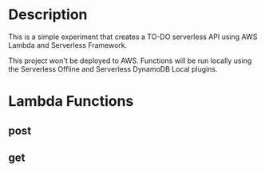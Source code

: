 # Description

This is a simple experiment that creates a TO-DO serverless API using AWS Lambda and Serverless Framework.

This project won't be deployed to AWS. Functions will be run locally using the Serverless Offline and Serverless DynamoDB Local plugins.

# Lambda Functions

## post

## get

# 